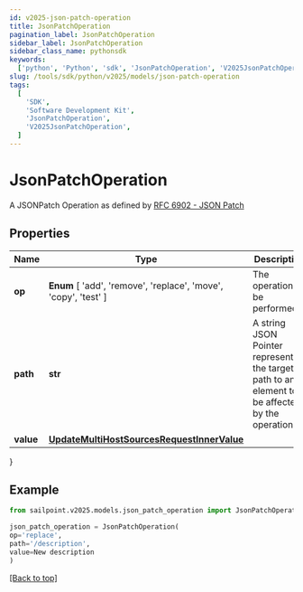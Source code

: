 ```yaml
---
id: v2025-json-patch-operation
title: JsonPatchOperation
pagination_label: JsonPatchOperation
sidebar_label: JsonPatchOperation
sidebar_class_name: pythonsdk
keywords:
  ['python', 'Python', 'sdk', 'JsonPatchOperation', 'V2025JsonPatchOperation']
slug: /tools/sdk/python/v2025/models/json-patch-operation
tags:
  [
    'SDK',
    'Software Development Kit',
    'JsonPatchOperation',
    'V2025JsonPatchOperation',
  ]
---
```


# JsonPatchOperation

A JSONPatch Operation as defined by [RFC 6902 - JSON Patch](https://tools.ietf.org/html/rfc6902)

## Properties

| Name | Type | Description | Notes |
| --- | --- | --- | --- |
| **op** | **Enum** [ 'add', 'remove', 'replace', 'move', 'copy', 'test' ] | The operation to be performed | [required] |
| **path** | **str** | A string JSON Pointer representing the target path to an element to be affected by the operation | [required] |
| **value** | [**UpdateMultiHostSourcesRequestInnerValue**](update-multi-host-sources-request-inner-value) |  | [optional] |

}

## Example

```python
from sailpoint.v2025.models.json_patch_operation import JsonPatchOperation

json_patch_operation = JsonPatchOperation(
op='replace',
path='/description',
value=New description
)

```

[[Back to top]](#)
